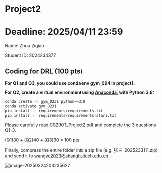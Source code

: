 # Project2

# Deadline: 2025/04/11  23:59

Name: Zhou Ziqian

Student ID: 2024234377

## Coding for DRL (100 pts)

**For Q1 and Q3, you could use conda env gym_094 in project1.**

**For Q2, create a virtual environment using [Anaconda](https://www.anaconda.com/download), with Python 3.8:**

```bash
conda create -n gym_0231 python==3.8
conda activate gym_0231
pip install -r requirements/requirements.txt
pip install -r requirements/requirements-atari.txt
```

Please carefully read CS290T_Project2.pdf and complete the 3 questions Q1-3.

(Q1)30 + (Q2)40 + (Q3)30 = 100 pts

Finally, compress the entire folder into a zip file (e.g. 张三_2025233111.zip) and send it to wangyc2023@shanghaitech.edu.cn

![image-20250324203235627](C:\Users\Liang\AppData\Roaming\Typora\typora-user-images\image-20250324203235627.png)
